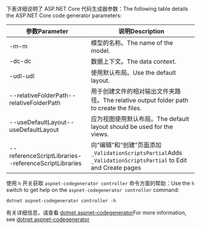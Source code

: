 <span data-ttu-id="ba675-101">下表详细说明了 ASP.NET Core 代码生成器参数：</span><span class="sxs-lookup"><span data-stu-id="ba675-101">The following table details the ASP.NET Core code generator parameters:</span></span>

| <span data-ttu-id="ba675-102">参数</span><span class="sxs-lookup"><span data-stu-id="ba675-102">Parameter</span></span>               | <span data-ttu-id="ba675-103">说明</span><span class="sxs-lookup"><span data-stu-id="ba675-103">Description</span></span>|
| ----------------- | ------------ |
| <span data-ttu-id="ba675-104">-m</span><span class="sxs-lookup"><span data-stu-id="ba675-104">-m</span></span>  | <span data-ttu-id="ba675-105">模型的名称。</span><span class="sxs-lookup"><span data-stu-id="ba675-105">The name of the model.</span></span> |
| <span data-ttu-id="ba675-106">-dc</span><span class="sxs-lookup"><span data-stu-id="ba675-106">-dc</span></span>  | <span data-ttu-id="ba675-107">数据上下文。</span><span class="sxs-lookup"><span data-stu-id="ba675-107">The data context.</span></span> |
| <span data-ttu-id="ba675-108">-udl</span><span class="sxs-lookup"><span data-stu-id="ba675-108">-udl</span></span> | <span data-ttu-id="ba675-109">使用默认布局。</span><span class="sxs-lookup"><span data-stu-id="ba675-109">Use the default layout.</span></span> |
| <span data-ttu-id="ba675-110">--relativeFolderPath</span><span class="sxs-lookup"><span data-stu-id="ba675-110">--relativeFolderPath</span></span> | <span data-ttu-id="ba675-111">用于创建文件的相对输出文件夹路径。</span><span class="sxs-lookup"><span data-stu-id="ba675-111">The relative output folder path to create the files.</span></span> |
| <span data-ttu-id="ba675-112">--useDefaultLayout</span><span class="sxs-lookup"><span data-stu-id="ba675-112">--useDefaultLayout</span></span> | <span data-ttu-id="ba675-113">应为视图使用默认布局。</span><span class="sxs-lookup"><span data-stu-id="ba675-113">The default layout should be used for the views.</span></span> |
| <span data-ttu-id="ba675-114">--referenceScriptLibraries</span><span class="sxs-lookup"><span data-stu-id="ba675-114">--referenceScriptLibraries</span></span> | <span data-ttu-id="ba675-115">向“编辑”和“创建”页面添加 `_ValidationScriptsPartial`</span><span class="sxs-lookup"><span data-stu-id="ba675-115">Adds `_ValidationScriptsPartial` to Edit and Create pages</span></span> |

<span data-ttu-id="ba675-116">使用 `h` 开关获取 `aspnet-codegenerator controller` 命令方面的帮助：</span><span class="sxs-lookup"><span data-stu-id="ba675-116">Use the `h` switch to get help on the `aspnet-codegenerator controller` command:</span></span>

```console
dotnet aspnet-codegenerator controller -h
```

<span data-ttu-id="ba675-117">有关详细信息，请查看 [dotnet aspnet-codegenerator](xref:fundamentals/tools/dotnet-aspnet-codegenerator)</span><span class="sxs-lookup"><span data-stu-id="ba675-117">For more information, see [dotnet aspnet-codegenerator](xref:fundamentals/tools/dotnet-aspnet-codegenerator)</span></span>
